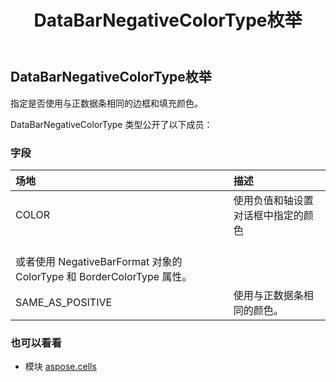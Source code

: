 ﻿---
title: DataBarNegativeColorType枚举
second_title: Aspose.Cells for Python via .NET API 参考文献
description:
type: docs
weight: 1930
url: /zh/python-net/aspose.cells/databarnegativecolortype/
is_root: false
---
## DataBarNegativeColorType枚举
指定是否使用与正数据条相同的边框和填充颜色。



DataBarNegativeColorType 类型公开了以下成员：

### 字段
|场地|描述|
| :- | :- |
| COLOR |使用负值和轴设置对话框中指定的颜色<br/>或者使用 NegativeBarFormat 对象的 ColorType 和 BorderColorType 属性。|
| SAME_AS_POSITIVE |使用与正数据条相同的颜色。|



### 也可以看看
* 模块 [aspose.cells](..)

